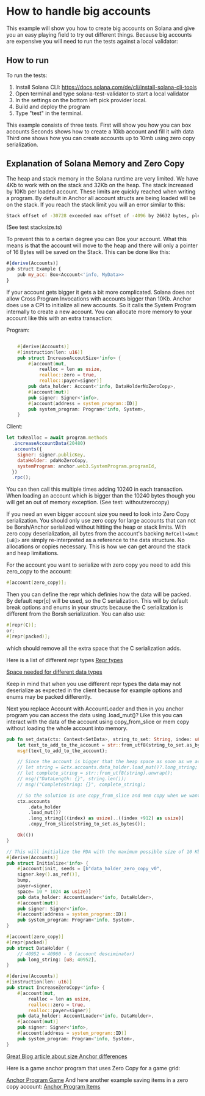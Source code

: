 # How to handle big accounts

This example will show you how to create big accounts on Solana and give you an easy playing field to try out different things.
Because big accounts are expensive you will need to run the tests against a local validator:

## How to run

To run the tests:

1. Install Solana CLI: https://docs.solana.com/de/cli/install-solana-cli-tools
2. Open terminal and type solana-test-validator to start a local validator
3. In the settings on the bottom left pick provider local.
4. Build and deploy the program
5. Type "test" in the terminal.

This example consists of three tests.
First will show you how you can box accounts
Seconds shows how to create a 10kb account and fill it with data
Third one shows how you can create accounts up to 10mb using zero copy serialization.

## Explanation of Solana Memory and Zero Copy

The heap and stack memory in the Solana runtime are very limited. We have 4Kb to work with on the stack and 32Kb on the heap.
The stack increased by 10Kb per loaded account. These limits are quickly reached when writing a program.
By default in Anchor all account structs are being loaded will be on the stack. If you reach the stack limit you will an error similar to this:

```sh
Stack offset of -30728 exceeded max offset of -4096 by 26632 bytes, please minimize large stack variables
```

(See test stacksize.ts)

To prevent this to a certain degree you can Box your account. What this means is that the account will move to the heap and there will only a pointer of 16 Bytes will be saved on the Stack.
This can be done like this:

```js
#[derive(Accounts)]
pub struct Example {
    pub my_acc: Box<Account<'info, MyData>>
}
```

If your account gets bigger it gets a bit more complicated. Solana does not allow Cross Program Invocations with accounts bigger than 10Kb.
Anchor does use a CPI to initialize all new accounts. So it calls the System Program internally to create a new account.
You can allocate more memory to your account like this with an extra transaction:

Program:

```rs

    #[derive(Accounts)]
    #[instruction(len: u16)]
    pub struct IncreaseAccoutSize<'info> {
        #[account(mut,
            realloc = len as usize,
            realloc::zero = true,
            realloc::payer=signer)]
        pub data_holder: Account<'info, DataHolderNoZeroCopy>,
        #[account(mut)]
        pub signer: Signer<'info>,
        #[account(address = system_program::ID)]
        pub system_program: Program<'info, System>,
    }
```

Client:

```js
let txRealloc = await program.methods
  .increaseAccountData(20480)
  .accounts({
    signer: signer.publicKey,
    dataHolder: pdaNoZeroCopy,
    systemProgram: anchor.web3.SystemProgram.programId,
  })
  .rpc();
```

You can then call this multiple times adding 10240 in each transaction.
When loading an account which is bigger than the 10240 bytes though you will get an out of memory exception.
(See test: withoutzerocopy)

If you need an even bigger account size you need to look into Zero Copy serialization.
You should only use zero copy for large accounts that can not be Borsh/Anchor serialized without hitting the heap or stack limits.
With zero copy deserialization, all bytes from the account's backing `RefCell<&mut [u8]>` are simply re-interpreted as a reference to the data structure. No allocations or copies necessary. This is how we can get around the stack and heap limitations.

For the account you want to serialize with zero copy you need to add this zero_copy to the account:

```rs
#[account(zero_copy)];
```

Then you can define the repr which definies how the data will be packed. By default repr[c] will be used, so the C serialization.
This will by default break options and enums in your structs because the C serialization is different from the Borsh serialization.
You can also use:

```rs
#[repr(C)];
or;
#[repr(packed)];
```

which should remove all the extra space that the C serialization adds.

Here is a list of different repr types
[Repr types](https://doc.rust-lang.org/nomicon/other-reprs.html)

[Space needed for different data types](https://book.anchor-lang.com/anchor_references/space.html)

Keep in mind that when you use different repr types the data may not deserialize as expected in the client because for example options and enums may be packed differently.

Next you replace Account with AccountLoader and then in you anchor program you can access the data using .load_mut()?
Like this you can interact with the data of the account using copy_from_slice or mem copy without loading the whole account into memory.

```rs
pub fn set_data(ctx: Context<SetData>, string_to_set: String, index: u64) -> Result<()> {
    let text_to_add_to_the_account = str::from_utf8(string_to_set.as_bytes()).unwrap();
    msg!(text_to_add_to_the_account);

    // Since the account is bigger that the heap space as soon as we access the whole account we will get a out of memory error
    // let string = &ctx.accounts.data_holder.load_mut()?.long_string;
    // let complete_string = str::from_utf8(string).unwrap();
    // msg!("DataLength: {}", string.len());
    // msg!("CompleteString: {}", complete_string);

    // So the solution is use copy_from_slice and mem copy when we want to access data in the big account
    ctx.accounts
        .data_holder
        .load_mut()?
        .long_string[((index) as usize)..((index +912) as usize)]
        .copy_from_slice(string_to_set.as_bytes());

    Ok(())
}

// This will initialize the PDA with the maximum possible size of 10 Kb
#[derive(Accounts)]
pub struct Initialize<'info> {
    #[account(init, seeds = [b"data_holder_zero_copy_v0",
    signer.key().as_ref()],
    bump,
    payer=signer,
    space= 10 * 1024 as usize)]
    pub data_holder: AccountLoader<'info, DataHolder>,
    #[account(mut)]
    pub signer: Signer<'info>,
    #[account(address = system_program::ID)]
    pub system_program: Program<'info, System>,
}

#[account(zero_copy)]
#[repr(packed)]
pub struct DataHolder {
    // 40952 = 40960 - 8 (account desciminator)
    pub long_string: [u8; 40952],
}

#[derive(Accounts)]
#[instruction(len: u16)]
pub struct IncreaseZeroCopy<'info> {
    #[account(mut,
        realloc = len as usize,
        realloc::zero = true,
        realloc::payer=signer)]
    pub data_holder: AccountLoader<'info, DataHolder>,
    #[account(mut)]
    pub signer: Signer<'info>,
    #[account(address = system_program::ID)]
    pub system_program: Program<'info, System>,
}
```

[Great Blog article about size Anchor differences](https://www.sec3.dev/blog/all-about-anchor-account-size)

Here is a game anchor program that uses Zero Copy for a game grid:

[Anchor Program Game](https://github.com/Woody4618/SolPlay_Unity_SDK/blob/main/Assets/SolPlay/Examples/SolHunter/AnchorProgram/src/state/game.rs)
And here another example saving items in a zero copy account:
[Anchor Program Items](https://github.com/coral-xyz/anchor/issues/651)
